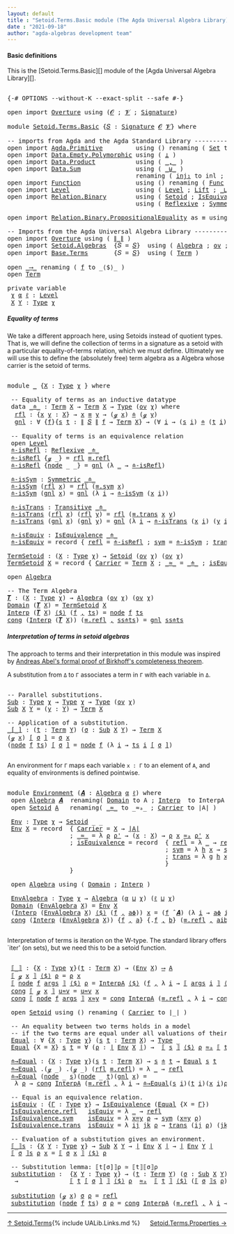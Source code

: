 ```yaml
---
layout: default
title : "Setoid.Terms.Basic module (The Agda Universal Algebra Library)"
date : "2021-09-18"
author: "agda-algebras development team"
---
```


#### <a id="basic-definitions">Basic definitions</a>

This is the [Setoid.Terms.Basic][] module of the [Agda Universal Algebra Library][].

<pre class="Agda">

<a id="314" class="Symbol">{-#</a> <a id="318" class="Keyword">OPTIONS</a> <a id="326" class="Pragma">--without-K</a> <a id="338" class="Pragma">--exact-split</a> <a id="352" class="Pragma">--safe</a> <a id="359" class="Symbol">#-}</a>

<a id="364" class="Keyword">open</a> <a id="369" class="Keyword">import</a> <a id="376" href="Overture.html" class="Module">Overture</a> <a id="385" class="Keyword">using</a> <a id="391" class="Symbol">(</a><a id="392" href="Overture.Signatures.html#648" class="Generalizable">𝓞</a> <a id="394" class="Symbol">;</a> <a id="396" href="Overture.Signatures.html#650" class="Generalizable">𝓥</a> <a id="398" class="Symbol">;</a> <a id="400" href="Overture.Signatures.html#3303" class="Function">Signature</a><a id="409" class="Symbol">)</a>

<a id="412" class="Keyword">module</a> <a id="419" href="Setoid.Terms.Basic.html" class="Module">Setoid.Terms.Basic</a> <a id="438" class="Symbol">{</a><a id="439" href="Setoid.Terms.Basic.html#439" class="Bound">𝑆</a> <a id="441" class="Symbol">:</a> <a id="443" href="Overture.Signatures.html#3303" class="Function">Signature</a> <a id="453" href="Overture.Signatures.html#648" class="Generalizable">𝓞</a> <a id="455" href="Overture.Signatures.html#650" class="Generalizable">𝓥</a><a id="456" class="Symbol">}</a> <a id="458" class="Keyword">where</a>

<a id="465" class="Comment">-- imports from Agda and the Agda Standard Library -------------------------------</a>
<a id="548" class="Keyword">open</a> <a id="553" class="Keyword">import</a> <a id="560" href="Agda.Primitive.html" class="Module">Agda.Primitive</a>         <a id="583" class="Keyword">using</a> <a id="589" class="Symbol">()</a> <a id="592" class="Keyword">renaming</a> <a id="601" class="Symbol">(</a> <a id="603" href="Agda.Primitive.html#326" class="Primitive">Set</a> <a id="607" class="Symbol">to</a> <a id="610" class="Primitive">Type</a> <a id="615" class="Symbol">)</a>
<a id="617" class="Keyword">open</a> <a id="622" class="Keyword">import</a> <a id="629" href="Data.Empty.Polymorphic.html" class="Module">Data.Empty.Polymorphic</a> <a id="652" class="Keyword">using</a> <a id="658" class="Symbol">(</a> <a id="660" href="Data.Empty.Polymorphic.html#331" class="Function">⊥</a> <a id="662" class="Symbol">)</a>
<a id="664" class="Keyword">open</a> <a id="669" class="Keyword">import</a> <a id="676" href="Data.Product.html" class="Module">Data.Product</a>           <a id="699" class="Keyword">using</a> <a id="705" class="Symbol">(</a> <a id="707" href="Agda.Builtin.Sigma.html#236" class="InductiveConstructor Operator">_,_</a> <a id="711" class="Symbol">)</a>
<a id="713" class="Keyword">open</a> <a id="718" class="Keyword">import</a> <a id="725" href="Data.Sum.html" class="Module">Data.Sum</a>               <a id="748" class="Keyword">using</a> <a id="754" class="Symbol">(</a> <a id="756" href="Data.Sum.Base.html#734" class="Datatype Operator">_⊎_</a> <a id="760" class="Symbol">)</a>
                                   <a id="797" class="Keyword">renaming</a> <a id="806" class="Symbol">(</a> <a id="808" href="Data.Sum.Base.html#784" class="InductiveConstructor">inj₁</a> <a id="813" class="Symbol">to</a> <a id="816" class="InductiveConstructor">inl</a> <a id="820" class="Symbol">;</a> <a id="822" href="Data.Sum.Base.html#809" class="InductiveConstructor">inj₂</a> <a id="827" class="Symbol">to</a> <a id="830" class="InductiveConstructor">inr</a> <a id="834" class="Symbol">)</a>
<a id="836" class="Keyword">open</a> <a id="841" class="Keyword">import</a> <a id="848" href="Function.html" class="Module">Function</a>               <a id="871" class="Keyword">using</a> <a id="877" class="Symbol">()</a> <a id="880" class="Keyword">renaming</a> <a id="889" class="Symbol">(</a> <a id="891" href="Function.Bundles.html#1868" class="Record">Func</a> <a id="896" class="Symbol">to</a> <a id="899" class="Record">_⟶_</a> <a id="903" class="Symbol">)</a>
<a id="905" class="Keyword">open</a> <a id="910" class="Keyword">import</a> <a id="917" href="Level.html" class="Module">Level</a>                  <a id="940" class="Keyword">using</a> <a id="946" class="Symbol">(</a> <a id="948" href="Agda.Primitive.html#597" class="Postulate">Level</a> <a id="954" class="Symbol">;</a> <a id="956" href="Level.html#400" class="Record">Lift</a> <a id="961" class="Symbol">;</a> <a id="963" href="Agda.Primitive.html#810" class="Primitive Operator">_⊔_</a> <a id="967" class="Symbol">)</a>
<a id="969" class="Keyword">open</a> <a id="974" class="Keyword">import</a> <a id="981" href="Relation.Binary.html" class="Module">Relation.Binary</a>        <a id="1004" class="Keyword">using</a> <a id="1010" class="Symbol">(</a> <a id="1012" href="Relation.Binary.Bundles.html#1009" class="Record">Setoid</a> <a id="1019" class="Symbol">;</a> <a id="1021" href="Relation.Binary.Structures.html#1522" class="Record">IsEquivalence</a> <a id="1035" class="Symbol">)</a>
                                   <a id="1072" class="Keyword">using</a> <a id="1078" class="Symbol">(</a> <a id="1080" href="Relation.Binary.Definitions.html#1339" class="Function">Reflexive</a> <a id="1090" class="Symbol">;</a> <a id="1092" href="Relation.Binary.Definitions.html#1498" class="Function">Symmetric</a> <a id="1102" class="Symbol">;</a> <a id="1104" href="Relation.Binary.Definitions.html#1978" class="Function">Transitive</a> <a id="1115" class="Symbol">)</a>

<a id="1118" class="Keyword">open</a> <a id="1123" class="Keyword">import</a> <a id="1130" href="Relation.Binary.PropositionalEquality.html" class="Module">Relation.Binary.PropositionalEquality</a> <a id="1168" class="Symbol">as</a> <a id="1171" class="Module">≡</a> <a id="1173" class="Keyword">using</a> <a id="1179" class="Symbol">(</a> <a id="1181" href="Agda.Builtin.Equality.html#151" class="Datatype Operator">_≡_</a> <a id="1185" class="Symbol">)</a>

<a id="1188" class="Comment">-- Imports from the Agda Universal Algebra Library -------------------------------</a>
<a id="1271" class="Keyword">open</a> <a id="1276" class="Keyword">import</a> <a id="1283" href="Overture.html" class="Module">Overture</a> <a id="1292" class="Keyword">using</a> <a id="1298" class="Symbol">(</a> <a id="1300" href="Overture.Basic.html#4364" class="Function Operator">∥_∥</a> <a id="1304" class="Symbol">)</a>
<a id="1306" class="Keyword">open</a> <a id="1311" class="Keyword">import</a> <a id="1318" href="Setoid.Algebras.html" class="Module">Setoid.Algebras</a>  <a id="1335" class="Symbol">{</a><a id="1336" class="Argument">𝑆</a> <a id="1338" class="Symbol">=</a> <a id="1340" href="Setoid.Terms.Basic.html#439" class="Bound">𝑆</a><a id="1341" class="Symbol">}</a>  <a id="1344" class="Keyword">using</a> <a id="1350" class="Symbol">(</a> <a id="1352" href="Setoid.Algebras.Basic.html#2837" class="Record">Algebra</a> <a id="1360" class="Symbol">;</a> <a id="1362" href="Setoid.Algebras.Basic.html#1068" class="Function">ov</a> <a id="1365" class="Symbol">;</a> <a id="1367" href="Setoid.Algebras.Basic.html#3776" class="Function Operator">_̂_</a><a id="1370" class="Symbol">)</a>
<a id="1372" class="Keyword">open</a> <a id="1377" class="Keyword">import</a> <a id="1384" href="Base.Terms.html" class="Module">Base.Terms</a>       <a id="1401" class="Symbol">{</a><a id="1402" class="Argument">𝑆</a> <a id="1404" class="Symbol">=</a> <a id="1406" href="Setoid.Terms.Basic.html#439" class="Bound">𝑆</a><a id="1407" class="Symbol">}</a>  <a id="1410" class="Keyword">using</a> <a id="1416" class="Symbol">(</a> <a id="1418" href="Base.Terms.Basic.html#2087" class="Datatype">Term</a> <a id="1423" class="Symbol">)</a>

<a id="1426" class="Keyword">open</a> <a id="1431" href="Setoid.Terms.Basic.html#899" class="Module">_⟶_</a> <a id="1435" class="Keyword">renaming</a> <a id="1444" class="Symbol">(</a> <a id="1446" href="Function.Bundles.html#1919" class="Field">f</a> <a id="1448" class="Symbol">to</a> <a id="1451" class="Field">_⟨$⟩_</a> <a id="1457" class="Symbol">)</a>
<a id="1459" class="Keyword">open</a> <a id="1464" href="Base.Terms.Basic.html#2087" class="Module">Term</a>

<a id="1470" class="Keyword">private</a> <a id="1478" class="Keyword">variable</a>
 <a id="1488" href="Setoid.Terms.Basic.html#1488" class="Generalizable">χ</a> <a id="1490" href="Setoid.Terms.Basic.html#1490" class="Generalizable">α</a> <a id="1492" href="Setoid.Terms.Basic.html#1492" class="Generalizable">ℓ</a> <a id="1494" class="Symbol">:</a> <a id="1496" href="Agda.Primitive.html#597" class="Postulate">Level</a>
 <a id="1503" href="Setoid.Terms.Basic.html#1503" class="Generalizable">X</a> <a id="1505" href="Setoid.Terms.Basic.html#1505" class="Generalizable">Y</a> <a id="1507" class="Symbol">:</a> <a id="1509" href="Setoid.Terms.Basic.html#610" class="Primitive">Type</a> <a id="1514" href="Setoid.Terms.Basic.html#1488" class="Generalizable">χ</a>
</pre>

##### <a id="equality-of-terms">Equality of terms</a>

We take a different approach here, using Setoids instead of quotient types.
That is, we will define the collection of terms in a signature as a setoid
with a particular equality-of-terms relation, which we must define.
Ultimately we will use this to define the (absolutely free) term algebra
as a Algebra whose carrier is the setoid of terms.

<pre class="Agda">

<a id="1941" class="Keyword">module</a> <a id="1948" href="Setoid.Terms.Basic.html#1948" class="Module">_</a> <a id="1950" class="Symbol">{</a><a id="1951" href="Setoid.Terms.Basic.html#1951" class="Bound">X</a> <a id="1953" class="Symbol">:</a> <a id="1955" href="Setoid.Terms.Basic.html#610" class="Primitive">Type</a> <a id="1960" href="Setoid.Terms.Basic.html#1488" class="Generalizable">χ</a> <a id="1962" class="Symbol">}</a> <a id="1964" class="Keyword">where</a>

 <a id="1972" class="Comment">-- Equality of terms as an inductive datatype</a>
 <a id="2019" class="Keyword">data</a> <a id="2024" href="Setoid.Terms.Basic.html#2024" class="Datatype Operator">_≐_</a> <a id="2028" class="Symbol">:</a> <a id="2030" href="Base.Terms.Basic.html#2087" class="Datatype">Term</a> <a id="2035" href="Setoid.Terms.Basic.html#1951" class="Bound">X</a> <a id="2037" class="Symbol">→</a> <a id="2039" href="Base.Terms.Basic.html#2087" class="Datatype">Term</a> <a id="2044" href="Setoid.Terms.Basic.html#1951" class="Bound">X</a> <a id="2046" class="Symbol">→</a> <a id="2048" href="Setoid.Terms.Basic.html#610" class="Primitive">Type</a> <a id="2053" class="Symbol">(</a><a id="2054" href="Setoid.Algebras.Basic.html#1068" class="Function">ov</a> <a id="2057" href="Setoid.Terms.Basic.html#1960" class="Bound">χ</a><a id="2058" class="Symbol">)</a> <a id="2060" class="Keyword">where</a>
  <a id="2068" href="Setoid.Terms.Basic.html#2068" class="InductiveConstructor">rfl</a> <a id="2072" class="Symbol">:</a> <a id="2074" class="Symbol">{</a><a id="2075" href="Setoid.Terms.Basic.html#2075" class="Bound">x</a> <a id="2077" href="Setoid.Terms.Basic.html#2077" class="Bound">y</a> <a id="2079" class="Symbol">:</a> <a id="2081" href="Setoid.Terms.Basic.html#1951" class="Bound">X</a><a id="2082" class="Symbol">}</a> <a id="2084" class="Symbol">→</a> <a id="2086" href="Setoid.Terms.Basic.html#2075" class="Bound">x</a> <a id="2088" href="Agda.Builtin.Equality.html#151" class="Datatype Operator">≡</a> <a id="2090" href="Setoid.Terms.Basic.html#2077" class="Bound">y</a> <a id="2092" class="Symbol">→</a> <a id="2094" class="Symbol">(</a><a id="2095" href="Base.Terms.Basic.html#2128" class="InductiveConstructor">ℊ</a> <a id="2097" href="Setoid.Terms.Basic.html#2075" class="Bound">x</a><a id="2098" class="Symbol">)</a> <a id="2100" href="Setoid.Terms.Basic.html#2024" class="Datatype Operator">≐</a> <a id="2102" class="Symbol">(</a><a id="2103" href="Base.Terms.Basic.html#2128" class="InductiveConstructor">ℊ</a> <a id="2105" href="Setoid.Terms.Basic.html#2077" class="Bound">y</a><a id="2106" class="Symbol">)</a>
  <a id="2110" href="Setoid.Terms.Basic.html#2110" class="InductiveConstructor">gnl</a> <a id="2114" class="Symbol">:</a> <a id="2116" class="Symbol">∀</a> <a id="2118" class="Symbol">{</a><a id="2119" href="Setoid.Terms.Basic.html#2119" class="Bound">f</a><a id="2120" class="Symbol">}{</a><a id="2122" href="Setoid.Terms.Basic.html#2122" class="Bound">s</a> <a id="2124" href="Setoid.Terms.Basic.html#2124" class="Bound">t</a> <a id="2126" class="Symbol">:</a> <a id="2128" href="Overture.Basic.html#4364" class="Function Operator">∥</a> <a id="2130" href="Setoid.Terms.Basic.html#439" class="Bound">𝑆</a> <a id="2132" href="Overture.Basic.html#4364" class="Function Operator">∥</a> <a id="2134" href="Setoid.Terms.Basic.html#2119" class="Bound">f</a> <a id="2136" class="Symbol">→</a> <a id="2138" href="Base.Terms.Basic.html#2087" class="Datatype">Term</a> <a id="2143" href="Setoid.Terms.Basic.html#1951" class="Bound">X</a><a id="2144" class="Symbol">}</a> <a id="2146" class="Symbol">→</a> <a id="2148" class="Symbol">(∀</a> <a id="2151" href="Setoid.Terms.Basic.html#2151" class="Bound">i</a> <a id="2153" class="Symbol">→</a> <a id="2155" class="Symbol">(</a><a id="2156" href="Setoid.Terms.Basic.html#2122" class="Bound">s</a> <a id="2158" href="Setoid.Terms.Basic.html#2151" class="Bound">i</a><a id="2159" class="Symbol">)</a> <a id="2161" href="Setoid.Terms.Basic.html#2024" class="Datatype Operator">≐</a> <a id="2163" class="Symbol">(</a><a id="2164" href="Setoid.Terms.Basic.html#2124" class="Bound">t</a> <a id="2166" href="Setoid.Terms.Basic.html#2151" class="Bound">i</a><a id="2167" class="Symbol">))</a> <a id="2170" class="Symbol">→</a> <a id="2172" class="Symbol">(</a><a id="2173" href="Base.Terms.Basic.html#2170" class="InductiveConstructor">node</a> <a id="2178" href="Setoid.Terms.Basic.html#2119" class="Bound">f</a> <a id="2180" href="Setoid.Terms.Basic.html#2122" class="Bound">s</a><a id="2181" class="Symbol">)</a> <a id="2183" href="Setoid.Terms.Basic.html#2024" class="Datatype Operator">≐</a> <a id="2185" class="Symbol">(</a><a id="2186" href="Base.Terms.Basic.html#2170" class="InductiveConstructor">node</a> <a id="2191" href="Setoid.Terms.Basic.html#2119" class="Bound">f</a> <a id="2193" href="Setoid.Terms.Basic.html#2124" class="Bound">t</a><a id="2194" class="Symbol">)</a>

 <a id="2198" class="Comment">-- Equality of terms is an equivalence relation</a>
 <a id="2247" class="Keyword">open</a> <a id="2252" href="Level.html" class="Module">Level</a>
 <a id="2259" href="Setoid.Terms.Basic.html#2259" class="Function">≐-isRefl</a> <a id="2268" class="Symbol">:</a> <a id="2270" href="Relation.Binary.Definitions.html#1339" class="Function">Reflexive</a> <a id="2280" href="Setoid.Terms.Basic.html#2024" class="Datatype Operator">_≐_</a>
 <a id="2285" href="Setoid.Terms.Basic.html#2259" class="Function">≐-isRefl</a> <a id="2294" class="Symbol">{</a><a id="2295" href="Base.Terms.Basic.html#2128" class="InductiveConstructor">ℊ</a> <a id="2297" class="Symbol">_}</a> <a id="2300" class="Symbol">=</a> <a id="2302" href="Setoid.Terms.Basic.html#2068" class="InductiveConstructor">rfl</a> <a id="2306" href="Agda.Builtin.Equality.html#208" class="InductiveConstructor">≡.refl</a>
 <a id="2314" href="Setoid.Terms.Basic.html#2259" class="Function">≐-isRefl</a> <a id="2323" class="Symbol">{</a><a id="2324" href="Base.Terms.Basic.html#2170" class="InductiveConstructor">node</a> <a id="2329" class="Symbol">_</a> <a id="2331" class="Symbol">_}</a> <a id="2334" class="Symbol">=</a> <a id="2336" href="Setoid.Terms.Basic.html#2110" class="InductiveConstructor">gnl</a> <a id="2340" class="Symbol">(λ</a> <a id="2343" href="Setoid.Terms.Basic.html#2343" class="Bound">_</a> <a id="2345" class="Symbol">→</a> <a id="2347" href="Setoid.Terms.Basic.html#2259" class="Function">≐-isRefl</a><a id="2355" class="Symbol">)</a>

 <a id="2359" href="Setoid.Terms.Basic.html#2359" class="Function">≐-isSym</a> <a id="2367" class="Symbol">:</a> <a id="2369" href="Relation.Binary.Definitions.html#1498" class="Function">Symmetric</a> <a id="2379" href="Setoid.Terms.Basic.html#2024" class="Datatype Operator">_≐_</a>
 <a id="2384" href="Setoid.Terms.Basic.html#2359" class="Function">≐-isSym</a> <a id="2392" class="Symbol">(</a><a id="2393" href="Setoid.Terms.Basic.html#2068" class="InductiveConstructor">rfl</a> <a id="2397" href="Setoid.Terms.Basic.html#2397" class="Bound">x</a><a id="2398" class="Symbol">)</a> <a id="2400" class="Symbol">=</a> <a id="2402" href="Setoid.Terms.Basic.html#2068" class="InductiveConstructor">rfl</a> <a id="2406" class="Symbol">(</a><a id="2407" href="Relation.Binary.PropositionalEquality.Core.html#1684" class="Function">≡.sym</a> <a id="2413" href="Setoid.Terms.Basic.html#2397" class="Bound">x</a><a id="2414" class="Symbol">)</a>
 <a id="2417" href="Setoid.Terms.Basic.html#2359" class="Function">≐-isSym</a> <a id="2425" class="Symbol">(</a><a id="2426" href="Setoid.Terms.Basic.html#2110" class="InductiveConstructor">gnl</a> <a id="2430" href="Setoid.Terms.Basic.html#2430" class="Bound">x</a><a id="2431" class="Symbol">)</a> <a id="2433" class="Symbol">=</a> <a id="2435" href="Setoid.Terms.Basic.html#2110" class="InductiveConstructor">gnl</a> <a id="2439" class="Symbol">(λ</a> <a id="2442" href="Setoid.Terms.Basic.html#2442" class="Bound">i</a> <a id="2444" class="Symbol">→</a> <a id="2446" href="Setoid.Terms.Basic.html#2359" class="Function">≐-isSym</a> <a id="2454" class="Symbol">(</a><a id="2455" href="Setoid.Terms.Basic.html#2430" class="Bound">x</a> <a id="2457" href="Setoid.Terms.Basic.html#2442" class="Bound">i</a><a id="2458" class="Symbol">))</a>

 <a id="2463" href="Setoid.Terms.Basic.html#2463" class="Function">≐-isTrans</a> <a id="2473" class="Symbol">:</a> <a id="2475" href="Relation.Binary.Definitions.html#1978" class="Function">Transitive</a> <a id="2486" href="Setoid.Terms.Basic.html#2024" class="Datatype Operator">_≐_</a>
 <a id="2491" href="Setoid.Terms.Basic.html#2463" class="Function">≐-isTrans</a> <a id="2501" class="Symbol">(</a><a id="2502" href="Setoid.Terms.Basic.html#2068" class="InductiveConstructor">rfl</a> <a id="2506" href="Setoid.Terms.Basic.html#2506" class="Bound">x</a><a id="2507" class="Symbol">)</a> <a id="2509" class="Symbol">(</a><a id="2510" href="Setoid.Terms.Basic.html#2068" class="InductiveConstructor">rfl</a> <a id="2514" href="Setoid.Terms.Basic.html#2514" class="Bound">y</a><a id="2515" class="Symbol">)</a> <a id="2517" class="Symbol">=</a> <a id="2519" href="Setoid.Terms.Basic.html#2068" class="InductiveConstructor">rfl</a> <a id="2523" class="Symbol">(</a><a id="2524" href="Relation.Binary.PropositionalEquality.Core.html#1729" class="Function">≡.trans</a> <a id="2532" href="Setoid.Terms.Basic.html#2506" class="Bound">x</a> <a id="2534" href="Setoid.Terms.Basic.html#2514" class="Bound">y</a><a id="2535" class="Symbol">)</a>
 <a id="2538" href="Setoid.Terms.Basic.html#2463" class="Function">≐-isTrans</a> <a id="2548" class="Symbol">(</a><a id="2549" href="Setoid.Terms.Basic.html#2110" class="InductiveConstructor">gnl</a> <a id="2553" href="Setoid.Terms.Basic.html#2553" class="Bound">x</a><a id="2554" class="Symbol">)</a> <a id="2556" class="Symbol">(</a><a id="2557" href="Setoid.Terms.Basic.html#2110" class="InductiveConstructor">gnl</a> <a id="2561" href="Setoid.Terms.Basic.html#2561" class="Bound">y</a><a id="2562" class="Symbol">)</a> <a id="2564" class="Symbol">=</a> <a id="2566" href="Setoid.Terms.Basic.html#2110" class="InductiveConstructor">gnl</a> <a id="2570" class="Symbol">(λ</a> <a id="2573" href="Setoid.Terms.Basic.html#2573" class="Bound">i</a> <a id="2575" class="Symbol">→</a> <a id="2577" href="Setoid.Terms.Basic.html#2463" class="Function">≐-isTrans</a> <a id="2587" class="Symbol">(</a><a id="2588" href="Setoid.Terms.Basic.html#2553" class="Bound">x</a> <a id="2590" href="Setoid.Terms.Basic.html#2573" class="Bound">i</a><a id="2591" class="Symbol">)</a> <a id="2593" class="Symbol">(</a><a id="2594" href="Setoid.Terms.Basic.html#2561" class="Bound">y</a> <a id="2596" href="Setoid.Terms.Basic.html#2573" class="Bound">i</a><a id="2597" class="Symbol">))</a>

 <a id="2602" href="Setoid.Terms.Basic.html#2602" class="Function">≐-isEquiv</a> <a id="2612" class="Symbol">:</a> <a id="2614" href="Relation.Binary.Structures.html#1522" class="Record">IsEquivalence</a> <a id="2628" href="Setoid.Terms.Basic.html#2024" class="Datatype Operator">_≐_</a>
 <a id="2633" href="Setoid.Terms.Basic.html#2602" class="Function">≐-isEquiv</a> <a id="2643" class="Symbol">=</a> <a id="2645" class="Keyword">record</a> <a id="2652" class="Symbol">{</a> <a id="2654" href="Relation.Binary.Structures.html#1568" class="Field">refl</a> <a id="2659" class="Symbol">=</a> <a id="2661" href="Setoid.Terms.Basic.html#2259" class="Function">≐-isRefl</a> <a id="2670" class="Symbol">;</a> <a id="2672" href="Relation.Binary.Structures.html#1594" class="Field">sym</a> <a id="2676" class="Symbol">=</a> <a id="2678" href="Setoid.Terms.Basic.html#2359" class="Function">≐-isSym</a> <a id="2686" class="Symbol">;</a> <a id="2688" href="Relation.Binary.Structures.html#1620" class="Field">trans</a> <a id="2694" class="Symbol">=</a> <a id="2696" href="Setoid.Terms.Basic.html#2463" class="Function">≐-isTrans</a> <a id="2706" class="Symbol">}</a>

<a id="TermSetoid"></a><a id="2709" href="Setoid.Terms.Basic.html#2709" class="Function">TermSetoid</a> <a id="2720" class="Symbol">:</a> <a id="2722" class="Symbol">(</a><a id="2723" href="Setoid.Terms.Basic.html#2723" class="Bound">X</a> <a id="2725" class="Symbol">:</a> <a id="2727" href="Setoid.Terms.Basic.html#610" class="Primitive">Type</a> <a id="2732" href="Setoid.Terms.Basic.html#1488" class="Generalizable">χ</a><a id="2733" class="Symbol">)</a> <a id="2735" class="Symbol">→</a> <a id="2737" href="Relation.Binary.Bundles.html#1009" class="Record">Setoid</a> <a id="2744" class="Symbol">(</a><a id="2745" href="Setoid.Algebras.Basic.html#1068" class="Function">ov</a> <a id="2748" href="Setoid.Terms.Basic.html#1488" class="Generalizable">χ</a><a id="2749" class="Symbol">)</a> <a id="2751" class="Symbol">(</a><a id="2752" href="Setoid.Algebras.Basic.html#1068" class="Function">ov</a> <a id="2755" href="Setoid.Terms.Basic.html#1488" class="Generalizable">χ</a><a id="2756" class="Symbol">)</a>
<a id="2758" href="Setoid.Terms.Basic.html#2709" class="Function">TermSetoid</a> <a id="2769" href="Setoid.Terms.Basic.html#2769" class="Bound">X</a> <a id="2771" class="Symbol">=</a> <a id="2773" class="Keyword">record</a> <a id="2780" class="Symbol">{</a> <a id="2782" href="Relation.Binary.Bundles.html#1072" class="Field">Carrier</a> <a id="2790" class="Symbol">=</a> <a id="2792" href="Base.Terms.Basic.html#2087" class="Datatype">Term</a> <a id="2797" href="Setoid.Terms.Basic.html#2769" class="Bound">X</a> <a id="2799" class="Symbol">;</a> <a id="2801" href="Relation.Binary.Bundles.html#1098" class="Field Operator">_≈_</a> <a id="2805" class="Symbol">=</a> <a id="2807" href="Setoid.Terms.Basic.html#2024" class="Datatype Operator">_≐_</a> <a id="2811" class="Symbol">;</a> <a id="2813" href="Relation.Binary.Bundles.html#1132" class="Field">isEquivalence</a> <a id="2827" class="Symbol">=</a> <a id="2829" href="Setoid.Terms.Basic.html#2602" class="Function">≐-isEquiv</a> <a id="2839" class="Symbol">}</a>

<a id="2842" class="Keyword">open</a> <a id="2847" href="Setoid.Algebras.Basic.html#2837" class="Module">Algebra</a>

<a id="2856" class="Comment">-- The Term Algebra</a>
<a id="𝑻"></a><a id="2876" href="Setoid.Terms.Basic.html#2876" class="Function">𝑻</a> <a id="2878" class="Symbol">:</a> <a id="2880" class="Symbol">(</a><a id="2881" href="Setoid.Terms.Basic.html#2881" class="Bound">X</a> <a id="2883" class="Symbol">:</a> <a id="2885" href="Setoid.Terms.Basic.html#610" class="Primitive">Type</a> <a id="2890" href="Setoid.Terms.Basic.html#1488" class="Generalizable">χ</a><a id="2891" class="Symbol">)</a> <a id="2893" class="Symbol">→</a> <a id="2895" href="Setoid.Algebras.Basic.html#2837" class="Record">Algebra</a> <a id="2903" class="Symbol">(</a><a id="2904" href="Setoid.Algebras.Basic.html#1068" class="Function">ov</a> <a id="2907" href="Setoid.Terms.Basic.html#1488" class="Generalizable">χ</a><a id="2908" class="Symbol">)</a> <a id="2910" class="Symbol">(</a><a id="2911" href="Setoid.Algebras.Basic.html#1068" class="Function">ov</a> <a id="2914" href="Setoid.Terms.Basic.html#1488" class="Generalizable">χ</a><a id="2915" class="Symbol">)</a>
<a id="2917" href="Setoid.Algebras.Basic.html#2894" class="Field">Domain</a> <a id="2924" class="Symbol">(</a><a id="2925" href="Setoid.Terms.Basic.html#2876" class="Function">𝑻</a> <a id="2927" href="Setoid.Terms.Basic.html#2927" class="Bound">X</a><a id="2928" class="Symbol">)</a> <a id="2930" class="Symbol">=</a> <a id="2932" href="Setoid.Terms.Basic.html#2709" class="Function">TermSetoid</a> <a id="2943" href="Setoid.Terms.Basic.html#2927" class="Bound">X</a>
<a id="2945" href="Setoid.Algebras.Basic.html#2916" class="Field">Interp</a> <a id="2952" class="Symbol">(</a><a id="2953" href="Setoid.Terms.Basic.html#2876" class="Function">𝑻</a> <a id="2955" href="Setoid.Terms.Basic.html#2955" class="Bound">X</a><a id="2956" class="Symbol">)</a> <a id="2958" href="Setoid.Terms.Basic.html#1451" class="Field Operator">⟨$⟩</a> <a id="2962" class="Symbol">(</a><a id="2963" href="Setoid.Terms.Basic.html#2963" class="Bound">f</a> <a id="2965" href="Agda.Builtin.Sigma.html#236" class="InductiveConstructor Operator">,</a> <a id="2967" href="Setoid.Terms.Basic.html#2967" class="Bound">ts</a><a id="2969" class="Symbol">)</a> <a id="2971" class="Symbol">=</a> <a id="2973" href="Base.Terms.Basic.html#2170" class="InductiveConstructor">node</a> <a id="2978" href="Setoid.Terms.Basic.html#2963" class="Bound">f</a> <a id="2980" href="Setoid.Terms.Basic.html#2967" class="Bound">ts</a>
<a id="2983" href="Function.Bundles.html#1938" class="Field">cong</a> <a id="2988" class="Symbol">(</a><a id="2989" href="Setoid.Algebras.Basic.html#2916" class="Field">Interp</a> <a id="2996" class="Symbol">(</a><a id="2997" href="Setoid.Terms.Basic.html#2876" class="Function">𝑻</a> <a id="2999" href="Setoid.Terms.Basic.html#2999" class="Bound">X</a><a id="3000" class="Symbol">))</a> <a id="3003" class="Symbol">(</a><a id="3004" href="Agda.Builtin.Equality.html#208" class="InductiveConstructor">≡.refl</a> <a id="3011" href="Agda.Builtin.Sigma.html#236" class="InductiveConstructor Operator">,</a> <a id="3013" href="Setoid.Terms.Basic.html#3013" class="Bound">ss≐ts</a><a id="3018" class="Symbol">)</a> <a id="3020" class="Symbol">=</a> <a id="3022" href="Setoid.Terms.Basic.html#2110" class="InductiveConstructor">gnl</a> <a id="3026" href="Setoid.Terms.Basic.html#3013" class="Bound">ss≐ts</a>
</pre>


##### <a id="interpretation-of-terms-in-setoid-algebras">Interpretation of terms in setoid algebras</a>

The approach to terms and their interpretation in this module was inspired by
[Andreas Abel's formal proof of Birkhoff's completeness theorem](http://www.cse.chalmers.se/~abela/agda/MultiSortedAlgebra.pdf).

A substitution from `Δ` to `Γ` associates a term in `Γ` with each variable in `Δ`.

<pre class="Agda">

<a id="3456" class="Comment">-- Parallel substitutions.</a>
<a id="Sub"></a><a id="3483" href="Setoid.Terms.Basic.html#3483" class="Function">Sub</a> <a id="3487" class="Symbol">:</a> <a id="3489" href="Setoid.Terms.Basic.html#610" class="Primitive">Type</a> <a id="3494" href="Setoid.Terms.Basic.html#1488" class="Generalizable">χ</a> <a id="3496" class="Symbol">→</a> <a id="3498" href="Setoid.Terms.Basic.html#610" class="Primitive">Type</a> <a id="3503" href="Setoid.Terms.Basic.html#1488" class="Generalizable">χ</a> <a id="3505" class="Symbol">→</a> <a id="3507" href="Setoid.Terms.Basic.html#610" class="Primitive">Type</a> <a id="3512" class="Symbol">(</a><a id="3513" href="Setoid.Algebras.Basic.html#1068" class="Function">ov</a> <a id="3516" href="Setoid.Terms.Basic.html#1488" class="Generalizable">χ</a><a id="3517" class="Symbol">)</a>
<a id="3519" href="Setoid.Terms.Basic.html#3483" class="Function">Sub</a> <a id="3523" href="Setoid.Terms.Basic.html#3523" class="Bound">X</a> <a id="3525" href="Setoid.Terms.Basic.html#3525" class="Bound">Y</a> <a id="3527" class="Symbol">=</a> <a id="3529" class="Symbol">(</a><a id="3530" href="Setoid.Terms.Basic.html#3530" class="Bound">y</a> <a id="3532" class="Symbol">:</a> <a id="3534" href="Setoid.Terms.Basic.html#3525" class="Bound">Y</a><a id="3535" class="Symbol">)</a> <a id="3537" class="Symbol">→</a> <a id="3539" href="Base.Terms.Basic.html#2087" class="Datatype">Term</a> <a id="3544" href="Setoid.Terms.Basic.html#3523" class="Bound">X</a>

<a id="3547" class="Comment">-- Application of a substitution.</a>
<a id="_[_]"></a><a id="3581" href="Setoid.Terms.Basic.html#3581" class="Function Operator">_[_]</a> <a id="3586" class="Symbol">:</a> <a id="3588" class="Symbol">(</a><a id="3589" href="Setoid.Terms.Basic.html#3589" class="Bound">t</a> <a id="3591" class="Symbol">:</a> <a id="3593" href="Base.Terms.Basic.html#2087" class="Datatype">Term</a> <a id="3598" href="Setoid.Terms.Basic.html#1505" class="Generalizable">Y</a><a id="3599" class="Symbol">)</a> <a id="3601" class="Symbol">(</a><a id="3602" href="Setoid.Terms.Basic.html#3602" class="Bound">σ</a> <a id="3604" class="Symbol">:</a> <a id="3606" href="Setoid.Terms.Basic.html#3483" class="Function">Sub</a> <a id="3610" href="Setoid.Terms.Basic.html#1503" class="Generalizable">X</a> <a id="3612" href="Setoid.Terms.Basic.html#1505" class="Generalizable">Y</a><a id="3613" class="Symbol">)</a> <a id="3615" class="Symbol">→</a> <a id="3617" href="Base.Terms.Basic.html#2087" class="Datatype">Term</a> <a id="3622" href="Setoid.Terms.Basic.html#1503" class="Generalizable">X</a>
<a id="3624" class="Symbol">(</a><a id="3625" href="Base.Terms.Basic.html#2128" class="InductiveConstructor">ℊ</a> <a id="3627" href="Setoid.Terms.Basic.html#3627" class="Bound">x</a><a id="3628" class="Symbol">)</a> <a id="3630" href="Setoid.Terms.Basic.html#3581" class="Function Operator">[</a> <a id="3632" href="Setoid.Terms.Basic.html#3632" class="Bound">σ</a> <a id="3634" href="Setoid.Terms.Basic.html#3581" class="Function Operator">]</a> <a id="3636" class="Symbol">=</a> <a id="3638" href="Setoid.Terms.Basic.html#3632" class="Bound">σ</a> <a id="3640" href="Setoid.Terms.Basic.html#3627" class="Bound">x</a>
<a id="3642" class="Symbol">(</a><a id="3643" href="Base.Terms.Basic.html#2170" class="InductiveConstructor">node</a> <a id="3648" href="Setoid.Terms.Basic.html#3648" class="Bound">f</a> <a id="3650" href="Setoid.Terms.Basic.html#3650" class="Bound">ts</a><a id="3652" class="Symbol">)</a> <a id="3654" href="Setoid.Terms.Basic.html#3581" class="Function Operator">[</a> <a id="3656" href="Setoid.Terms.Basic.html#3656" class="Bound">σ</a> <a id="3658" href="Setoid.Terms.Basic.html#3581" class="Function Operator">]</a> <a id="3660" class="Symbol">=</a> <a id="3662" href="Base.Terms.Basic.html#2170" class="InductiveConstructor">node</a> <a id="3667" href="Setoid.Terms.Basic.html#3648" class="Bound">f</a> <a id="3669" class="Symbol">(λ</a> <a id="3672" href="Setoid.Terms.Basic.html#3672" class="Bound">i</a> <a id="3674" class="Symbol">→</a> <a id="3676" href="Setoid.Terms.Basic.html#3650" class="Bound">ts</a> <a id="3679" href="Setoid.Terms.Basic.html#3672" class="Bound">i</a> <a id="3681" href="Setoid.Terms.Basic.html#3581" class="Function Operator">[</a> <a id="3683" href="Setoid.Terms.Basic.html#3656" class="Bound">σ</a> <a id="3685" href="Setoid.Terms.Basic.html#3581" class="Function Operator">]</a><a id="3686" class="Symbol">)</a>

</pre>

An environment for `Γ` maps each variable `x : Γ` to an element of `A`, and equality of environments is defined pointwise.

<pre class="Agda">

<a id="3839" class="Keyword">module</a> <a id="Environment"></a><a id="3846" href="Setoid.Terms.Basic.html#3846" class="Module">Environment</a> <a id="3858" class="Symbol">(</a><a id="3859" href="Setoid.Terms.Basic.html#3859" class="Bound">𝑨</a> <a id="3861" class="Symbol">:</a> <a id="3863" href="Setoid.Algebras.Basic.html#2837" class="Record">Algebra</a> <a id="3871" href="Setoid.Terms.Basic.html#1490" class="Generalizable">α</a> <a id="3873" href="Setoid.Terms.Basic.html#1492" class="Generalizable">ℓ</a><a id="3874" class="Symbol">)</a> <a id="3876" class="Keyword">where</a>
 <a id="3883" class="Keyword">open</a> <a id="3888" href="Setoid.Algebras.Basic.html#2837" class="Module">Algebra</a> <a id="3896" href="Setoid.Terms.Basic.html#3859" class="Bound">𝑨</a>  <a id="3899" class="Keyword">renaming</a><a id="3907" class="Symbol">(</a> <a id="3909" href="Setoid.Algebras.Basic.html#2894" class="Field">Domain</a> <a id="3916" class="Symbol">to</a> <a id="3919" class="Field">A</a> <a id="3921" class="Symbol">;</a> <a id="3923" href="Setoid.Algebras.Basic.html#2916" class="Field">Interp</a>  <a id="3931" class="Symbol">to</a> <a id="3934" class="Field">InterpA</a> <a id="3942" class="Symbol">)</a>  <a id="3945" class="Keyword">using</a><a id="3950" class="Symbol">()</a>
 <a id="3954" class="Keyword">open</a> <a id="3959" href="Relation.Binary.Bundles.html#1009" class="Module">Setoid</a> <a id="3966" href="Setoid.Terms.Basic.html#3919" class="Field">A</a>   <a id="3970" class="Keyword">renaming</a><a id="3978" class="Symbol">(</a> <a id="3980" href="Relation.Binary.Bundles.html#1098" class="Field Operator">_≈_</a> <a id="3984" class="Symbol">to</a> <a id="3987" class="Field Operator">_≈ₐ_</a> <a id="3992" class="Symbol">;</a> <a id="3994" href="Relation.Binary.Bundles.html#1072" class="Field">Carrier</a> <a id="4002" class="Symbol">to</a> <a id="4005" class="Field">∣A∣</a> <a id="4009" class="Symbol">)</a>      <a id="4016" class="Keyword">using</a><a id="4021" class="Symbol">(</a> <a id="4023" href="Relation.Binary.Structures.html#1568" class="Function">refl</a> <a id="4028" class="Symbol">;</a> <a id="4030" href="Relation.Binary.Structures.html#1594" class="Function">sym</a> <a id="4034" class="Symbol">;</a> <a id="4036" href="Relation.Binary.Structures.html#1620" class="Function">trans</a> <a id="4042" class="Symbol">)</a>

 <a id="Environment.Env"></a><a id="4046" href="Setoid.Terms.Basic.html#4046" class="Function">Env</a> <a id="4050" class="Symbol">:</a> <a id="4052" href="Setoid.Terms.Basic.html#610" class="Primitive">Type</a> <a id="4057" href="Setoid.Terms.Basic.html#1488" class="Generalizable">χ</a> <a id="4059" class="Symbol">→</a> <a id="4061" href="Relation.Binary.Bundles.html#1009" class="Record">Setoid</a> <a id="4068" class="Symbol">_</a> <a id="4070" class="Symbol">_</a>
 <a id="4073" href="Setoid.Terms.Basic.html#4046" class="Function">Env</a> <a id="4077" href="Setoid.Terms.Basic.html#4077" class="Bound">X</a> <a id="4079" class="Symbol">=</a> <a id="4081" class="Keyword">record</a>  <a id="4089" class="Symbol">{</a> <a id="4091" href="Relation.Binary.Bundles.html#1072" class="Field">Carrier</a> <a id="4099" class="Symbol">=</a> <a id="4101" href="Setoid.Terms.Basic.html#4077" class="Bound">X</a> <a id="4103" class="Symbol">→</a> <a id="4105" href="Setoid.Terms.Basic.html#4005" class="Function">∣A∣</a>
                 <a id="4126" class="Symbol">;</a> <a id="4128" href="Relation.Binary.Bundles.html#1098" class="Field Operator">_≈_</a> <a id="4132" class="Symbol">=</a> <a id="4134" class="Symbol">λ</a> <a id="4136" href="Setoid.Terms.Basic.html#4136" class="Bound">ρ</a> <a id="4138" href="Setoid.Terms.Basic.html#4138" class="Bound">ρ&#39;</a> <a id="4141" class="Symbol">→</a> <a id="4143" class="Symbol">(</a><a id="4144" href="Setoid.Terms.Basic.html#4144" class="Bound">x</a> <a id="4146" class="Symbol">:</a> <a id="4148" href="Setoid.Terms.Basic.html#4077" class="Bound">X</a><a id="4149" class="Symbol">)</a> <a id="4151" class="Symbol">→</a> <a id="4153" href="Setoid.Terms.Basic.html#4136" class="Bound">ρ</a> <a id="4155" href="Setoid.Terms.Basic.html#4144" class="Bound">x</a> <a id="4157" href="Setoid.Terms.Basic.html#3987" class="Function Operator">≈ₐ</a> <a id="4160" href="Setoid.Terms.Basic.html#4138" class="Bound">ρ&#39;</a> <a id="4163" href="Setoid.Terms.Basic.html#4144" class="Bound">x</a>
                 <a id="4182" class="Symbol">;</a> <a id="4184" href="Relation.Binary.Bundles.html#1132" class="Field">isEquivalence</a> <a id="4198" class="Symbol">=</a> <a id="4200" class="Keyword">record</a>  <a id="4208" class="Symbol">{</a> <a id="4210" href="Relation.Binary.Structures.html#1568" class="Field">refl</a> <a id="4215" class="Symbol">=</a> <a id="4217" class="Symbol">λ</a> <a id="4219" href="Setoid.Terms.Basic.html#4219" class="Bound">_</a> <a id="4221" class="Symbol">→</a> <a id="4223" href="Relation.Binary.Structures.html#1568" class="Function">refl</a>
                                           <a id="4271" class="Symbol">;</a> <a id="4273" href="Relation.Binary.Structures.html#1594" class="Field">sym</a> <a id="4277" class="Symbol">=</a> <a id="4279" class="Symbol">λ</a> <a id="4281" href="Setoid.Terms.Basic.html#4281" class="Bound">h</a> <a id="4283" href="Setoid.Terms.Basic.html#4283" class="Bound">x</a> <a id="4285" class="Symbol">→</a> <a id="4287" href="Relation.Binary.Structures.html#1594" class="Function">sym</a> <a id="4291" class="Symbol">(</a><a id="4292" href="Setoid.Terms.Basic.html#4281" class="Bound">h</a> <a id="4294" href="Setoid.Terms.Basic.html#4283" class="Bound">x</a><a id="4295" class="Symbol">)</a>
                                           <a id="4340" class="Symbol">;</a> <a id="4342" href="Relation.Binary.Structures.html#1620" class="Field">trans</a> <a id="4348" class="Symbol">=</a> <a id="4350" class="Symbol">λ</a> <a id="4352" href="Setoid.Terms.Basic.html#4352" class="Bound">g</a> <a id="4354" href="Setoid.Terms.Basic.html#4354" class="Bound">h</a> <a id="4356" href="Setoid.Terms.Basic.html#4356" class="Bound">x</a> <a id="4358" class="Symbol">→</a> <a id="4360" href="Relation.Binary.Structures.html#1620" class="Function">trans</a> <a id="4366" class="Symbol">(</a><a id="4367" href="Setoid.Terms.Basic.html#4352" class="Bound">g</a> <a id="4369" href="Setoid.Terms.Basic.html#4356" class="Bound">x</a><a id="4370" class="Symbol">)</a> <a id="4372" class="Symbol">(</a><a id="4373" href="Setoid.Terms.Basic.html#4354" class="Bound">h</a> <a id="4375" href="Setoid.Terms.Basic.html#4356" class="Bound">x</a><a id="4376" class="Symbol">)</a>
                                           <a id="4421" class="Symbol">}</a>
                 <a id="4440" class="Symbol">}</a>

 <a id="4444" class="Keyword">open</a> <a id="4449" href="Setoid.Algebras.Basic.html#2837" class="Module">Algebra</a> <a id="4457" class="Keyword">using</a> <a id="4463" class="Symbol">(</a> <a id="4465" href="Setoid.Algebras.Basic.html#2894" class="Field">Domain</a> <a id="4472" class="Symbol">;</a> <a id="4474" href="Setoid.Algebras.Basic.html#2916" class="Field">Interp</a> <a id="4481" class="Symbol">)</a>

 <a id="Environment.EnvAlgebra"></a><a id="4485" href="Setoid.Terms.Basic.html#4485" class="Function">EnvAlgebra</a> <a id="4496" class="Symbol">:</a> <a id="4498" href="Setoid.Terms.Basic.html#610" class="Primitive">Type</a> <a id="4503" href="Setoid.Terms.Basic.html#1488" class="Generalizable">χ</a> <a id="4505" class="Symbol">→</a> <a id="4507" href="Setoid.Algebras.Basic.html#2837" class="Record">Algebra</a> <a id="4515" class="Symbol">(</a><a id="4516" href="Setoid.Terms.Basic.html#3871" class="Bound">α</a> <a id="4518" href="Agda.Primitive.html#810" class="Primitive Operator">⊔</a> <a id="4520" href="Setoid.Terms.Basic.html#1488" class="Generalizable">χ</a><a id="4521" class="Symbol">)</a> <a id="4523" class="Symbol">(</a><a id="4524" href="Setoid.Terms.Basic.html#3873" class="Bound">ℓ</a> <a id="4526" href="Agda.Primitive.html#810" class="Primitive Operator">⊔</a> <a id="4528" href="Setoid.Terms.Basic.html#1488" class="Generalizable">χ</a><a id="4529" class="Symbol">)</a>
 <a id="4532" href="Setoid.Algebras.Basic.html#2894" class="Field">Domain</a> <a id="4539" class="Symbol">(</a><a id="4540" href="Setoid.Terms.Basic.html#4485" class="Function">EnvAlgebra</a> <a id="4551" href="Setoid.Terms.Basic.html#4551" class="Bound">X</a><a id="4552" class="Symbol">)</a> <a id="4554" class="Symbol">=</a> <a id="4556" href="Setoid.Terms.Basic.html#4046" class="Function">Env</a> <a id="4560" href="Setoid.Terms.Basic.html#4551" class="Bound">X</a>
 <a id="4563" class="Symbol">(</a><a id="4564" href="Setoid.Algebras.Basic.html#2916" class="Field">Interp</a> <a id="4571" class="Symbol">(</a><a id="4572" href="Setoid.Terms.Basic.html#4485" class="Function">EnvAlgebra</a> <a id="4583" href="Setoid.Terms.Basic.html#4583" class="Bound">X</a><a id="4584" class="Symbol">)</a> <a id="4586" href="Setoid.Terms.Basic.html#1451" class="Field Operator">⟨$⟩</a> <a id="4590" class="Symbol">(</a><a id="4591" href="Setoid.Terms.Basic.html#4591" class="Bound">f</a> <a id="4593" href="Agda.Builtin.Sigma.html#236" class="InductiveConstructor Operator">,</a> <a id="4595" href="Setoid.Terms.Basic.html#4595" class="Bound">aϕ</a><a id="4597" class="Symbol">))</a> <a id="4600" href="Setoid.Terms.Basic.html#4600" class="Bound">x</a> <a id="4602" class="Symbol">=</a> <a id="4604" class="Symbol">(</a><a id="4605" href="Setoid.Terms.Basic.html#4591" class="Bound">f</a> <a id="4607" href="Setoid.Algebras.Basic.html#3776" class="Function Operator">̂</a> <a id="4609" href="Setoid.Terms.Basic.html#3859" class="Bound">𝑨</a><a id="4610" class="Symbol">)</a> <a id="4612" class="Symbol">(λ</a> <a id="4615" href="Setoid.Terms.Basic.html#4615" class="Bound">i</a> <a id="4617" class="Symbol">→</a> <a id="4619" href="Setoid.Terms.Basic.html#4595" class="Bound">aϕ</a> <a id="4622" href="Setoid.Terms.Basic.html#4615" class="Bound">i</a> <a id="4624" href="Setoid.Terms.Basic.html#4600" class="Bound">x</a><a id="4625" class="Symbol">)</a>
 <a id="4628" href="Function.Bundles.html#1938" class="Field">cong</a> <a id="4633" class="Symbol">(</a><a id="4634" href="Setoid.Algebras.Basic.html#2916" class="Field">Interp</a> <a id="4641" class="Symbol">(</a><a id="4642" href="Setoid.Terms.Basic.html#4485" class="Function">EnvAlgebra</a> <a id="4653" href="Setoid.Terms.Basic.html#4653" class="Bound">X</a><a id="4654" class="Symbol">))</a> <a id="4657" class="Symbol">{</a><a id="4658" href="Setoid.Terms.Basic.html#4658" class="Bound">f</a> <a id="4660" href="Agda.Builtin.Sigma.html#236" class="InductiveConstructor Operator">,</a> <a id="4662" href="Setoid.Terms.Basic.html#4662" class="Bound">a</a><a id="4663" class="Symbol">}</a> <a id="4665" class="Symbol">{</a><a id="4666" class="DottedPattern Symbol">.</a><a id="4667" href="Setoid.Terms.Basic.html#4658" class="DottedPattern Bound">f</a> <a id="4669" href="Agda.Builtin.Sigma.html#236" class="InductiveConstructor Operator">,</a> <a id="4671" href="Setoid.Terms.Basic.html#4671" class="Bound">b</a><a id="4672" class="Symbol">}</a> <a id="4674" class="Symbol">(</a><a id="4675" href="Agda.Builtin.Equality.html#208" class="InductiveConstructor">≡.refl</a> <a id="4682" href="Agda.Builtin.Sigma.html#236" class="InductiveConstructor Operator">,</a> <a id="4684" href="Setoid.Terms.Basic.html#4684" class="Bound">aibi</a><a id="4688" class="Symbol">)</a> <a id="4690" href="Setoid.Terms.Basic.html#4690" class="Bound">x</a> <a id="4692" class="Symbol">=</a> <a id="4694" href="Function.Bundles.html#1938" class="Field">cong</a> <a id="4699" href="Setoid.Terms.Basic.html#3934" class="Field">InterpA</a> <a id="4707" class="Symbol">(</a><a id="4708" href="Agda.Builtin.Equality.html#208" class="InductiveConstructor">≡.refl</a> <a id="4715" href="Agda.Builtin.Sigma.html#236" class="InductiveConstructor Operator">,</a> <a id="4717" class="Symbol">(λ</a> <a id="4720" href="Setoid.Terms.Basic.html#4720" class="Bound">i</a> <a id="4722" class="Symbol">→</a> <a id="4724" href="Setoid.Terms.Basic.html#4684" class="Bound">aibi</a> <a id="4729" href="Setoid.Terms.Basic.html#4720" class="Bound">i</a> <a id="4731" href="Setoid.Terms.Basic.html#4690" class="Bound">x</a><a id="4732" class="Symbol">))</a>

</pre>

Interpretation of terms is iteration on the W-type. The standard library offers `iter' (on sets), but we need this to be a setoid function.

<pre class="Agda">

 <a id="Environment.⟦_⟧"></a><a id="4904" href="Setoid.Terms.Basic.html#4904" class="Function Operator">⟦_⟧</a> <a id="4908" class="Symbol">:</a> <a id="4910" class="Symbol">{</a><a id="4911" href="Setoid.Terms.Basic.html#4911" class="Bound">X</a> <a id="4913" class="Symbol">:</a> <a id="4915" href="Setoid.Terms.Basic.html#610" class="Primitive">Type</a> <a id="4920" href="Setoid.Terms.Basic.html#1488" class="Generalizable">χ</a><a id="4921" class="Symbol">}(</a><a id="4923" href="Setoid.Terms.Basic.html#4923" class="Bound">t</a> <a id="4925" class="Symbol">:</a> <a id="4927" href="Base.Terms.Basic.html#2087" class="Datatype">Term</a> <a id="4932" href="Setoid.Terms.Basic.html#4911" class="Bound">X</a><a id="4933" class="Symbol">)</a> <a id="4935" class="Symbol">→</a> <a id="4937" class="Symbol">(</a><a id="4938" href="Setoid.Terms.Basic.html#4046" class="Function">Env</a> <a id="4942" href="Setoid.Terms.Basic.html#4911" class="Bound">X</a><a id="4943" class="Symbol">)</a> <a id="4945" href="Setoid.Terms.Basic.html#899" class="Record Operator">⟶</a> <a id="4947" href="Setoid.Terms.Basic.html#3919" class="Field">A</a>
 <a id="4950" href="Setoid.Terms.Basic.html#4904" class="Function Operator">⟦</a> <a id="4952" href="Base.Terms.Basic.html#2128" class="InductiveConstructor">ℊ</a> <a id="4954" href="Setoid.Terms.Basic.html#4954" class="Bound">x</a> <a id="4956" href="Setoid.Terms.Basic.html#4904" class="Function Operator">⟧</a> <a id="4958" href="Setoid.Terms.Basic.html#1451" class="Field Operator">⟨$⟩</a> <a id="4962" href="Setoid.Terms.Basic.html#4962" class="Bound">ρ</a> <a id="4964" class="Symbol">=</a> <a id="4966" href="Setoid.Terms.Basic.html#4962" class="Bound">ρ</a> <a id="4968" href="Setoid.Terms.Basic.html#4954" class="Bound">x</a>
 <a id="4971" href="Setoid.Terms.Basic.html#4904" class="Function Operator">⟦</a> <a id="4973" href="Base.Terms.Basic.html#2170" class="InductiveConstructor">node</a> <a id="4978" href="Setoid.Terms.Basic.html#4978" class="Bound">f</a> <a id="4980" href="Setoid.Terms.Basic.html#4980" class="Bound">args</a> <a id="4985" href="Setoid.Terms.Basic.html#4904" class="Function Operator">⟧</a> <a id="4987" href="Setoid.Terms.Basic.html#1451" class="Field Operator">⟨$⟩</a> <a id="4991" href="Setoid.Terms.Basic.html#4991" class="Bound">ρ</a> <a id="4993" class="Symbol">=</a> <a id="4995" href="Setoid.Terms.Basic.html#3934" class="Field">InterpA</a> <a id="5003" href="Setoid.Terms.Basic.html#1451" class="Field Operator">⟨$⟩</a> <a id="5007" class="Symbol">(</a><a id="5008" href="Setoid.Terms.Basic.html#4978" class="Bound">f</a> <a id="5010" href="Agda.Builtin.Sigma.html#236" class="InductiveConstructor Operator">,</a> <a id="5012" class="Symbol">λ</a> <a id="5014" href="Setoid.Terms.Basic.html#5014" class="Bound">i</a> <a id="5016" class="Symbol">→</a> <a id="5018" href="Setoid.Terms.Basic.html#4904" class="Function Operator">⟦</a> <a id="5020" href="Setoid.Terms.Basic.html#4980" class="Bound">args</a> <a id="5025" href="Setoid.Terms.Basic.html#5014" class="Bound">i</a> <a id="5027" href="Setoid.Terms.Basic.html#4904" class="Function Operator">⟧</a> <a id="5029" href="Setoid.Terms.Basic.html#1451" class="Field Operator">⟨$⟩</a> <a id="5033" href="Setoid.Terms.Basic.html#4991" class="Bound">ρ</a><a id="5034" class="Symbol">)</a>
 <a id="5037" href="Function.Bundles.html#1938" class="Field">cong</a> <a id="5042" href="Setoid.Terms.Basic.html#4904" class="Function Operator">⟦</a> <a id="5044" href="Base.Terms.Basic.html#2128" class="InductiveConstructor">ℊ</a> <a id="5046" href="Setoid.Terms.Basic.html#5046" class="Bound">x</a> <a id="5048" href="Setoid.Terms.Basic.html#4904" class="Function Operator">⟧</a> <a id="5050" href="Setoid.Terms.Basic.html#5050" class="Bound">u≈v</a> <a id="5054" class="Symbol">=</a> <a id="5056" href="Setoid.Terms.Basic.html#5050" class="Bound">u≈v</a> <a id="5060" href="Setoid.Terms.Basic.html#5046" class="Bound">x</a>
 <a id="5063" href="Function.Bundles.html#1938" class="Field">cong</a> <a id="5068" href="Setoid.Terms.Basic.html#4904" class="Function Operator">⟦</a> <a id="5070" href="Base.Terms.Basic.html#2170" class="InductiveConstructor">node</a> <a id="5075" href="Setoid.Terms.Basic.html#5075" class="Bound">f</a> <a id="5077" href="Setoid.Terms.Basic.html#5077" class="Bound">args</a> <a id="5082" href="Setoid.Terms.Basic.html#4904" class="Function Operator">⟧</a> <a id="5084" href="Setoid.Terms.Basic.html#5084" class="Bound">x≈y</a> <a id="5088" class="Symbol">=</a> <a id="5090" href="Function.Bundles.html#1938" class="Field">cong</a> <a id="5095" href="Setoid.Terms.Basic.html#3934" class="Field">InterpA</a> <a id="5103" class="Symbol">(</a><a id="5104" href="Agda.Builtin.Equality.html#208" class="InductiveConstructor">≡.refl</a> <a id="5111" href="Agda.Builtin.Sigma.html#236" class="InductiveConstructor Operator">,</a> <a id="5113" class="Symbol">λ</a> <a id="5115" href="Setoid.Terms.Basic.html#5115" class="Bound">i</a> <a id="5117" class="Symbol">→</a> <a id="5119" href="Function.Bundles.html#1938" class="Field">cong</a> <a id="5124" href="Setoid.Terms.Basic.html#4904" class="Function Operator">⟦</a> <a id="5126" href="Setoid.Terms.Basic.html#5077" class="Bound">args</a> <a id="5131" href="Setoid.Terms.Basic.html#5115" class="Bound">i</a> <a id="5133" href="Setoid.Terms.Basic.html#4904" class="Function Operator">⟧</a> <a id="5135" href="Setoid.Terms.Basic.html#5084" class="Bound">x≈y</a> <a id="5139" class="Symbol">)</a>

 <a id="5143" class="Keyword">open</a> <a id="5148" href="Relation.Binary.Bundles.html#1009" class="Module">Setoid</a> <a id="5155" class="Keyword">using</a> <a id="5161" class="Symbol">()</a> <a id="5164" class="Keyword">renaming</a> <a id="5173" class="Symbol">(</a> <a id="5175" href="Relation.Binary.Bundles.html#1072" class="Field">Carrier</a> <a id="5183" class="Symbol">to</a> <a id="5186" class="Field">∣_∣</a> <a id="5190" class="Symbol">)</a>

 <a id="5194" class="Comment">-- An equality between two terms holds in a model</a>
 <a id="5245" class="Comment">-- if the two terms are equal under all valuations of their free variables.</a>
 <a id="Environment.Equal"></a><a id="5322" href="Setoid.Terms.Basic.html#5322" class="Function">Equal</a> <a id="5328" class="Symbol">:</a> <a id="5330" class="Symbol">∀</a> <a id="5332" class="Symbol">{</a><a id="5333" href="Setoid.Terms.Basic.html#5333" class="Bound">X</a> <a id="5335" class="Symbol">:</a> <a id="5337" href="Setoid.Terms.Basic.html#610" class="Primitive">Type</a> <a id="5342" href="Setoid.Terms.Basic.html#1488" class="Generalizable">χ</a><a id="5343" class="Symbol">}</a> <a id="5345" class="Symbol">(</a><a id="5346" href="Setoid.Terms.Basic.html#5346" class="Bound">s</a> <a id="5348" href="Setoid.Terms.Basic.html#5348" class="Bound">t</a> <a id="5350" class="Symbol">:</a> <a id="5352" href="Base.Terms.Basic.html#2087" class="Datatype">Term</a> <a id="5357" href="Setoid.Terms.Basic.html#5333" class="Bound">X</a><a id="5358" class="Symbol">)</a> <a id="5360" class="Symbol">→</a> <a id="5362" href="Setoid.Terms.Basic.html#610" class="Primitive">Type</a> <a id="5367" class="Symbol">_</a>
 <a id="5370" href="Setoid.Terms.Basic.html#5322" class="Function">Equal</a> <a id="5376" class="Symbol">{</a><a id="5377" class="Argument">X</a> <a id="5379" class="Symbol">=</a> <a id="5381" href="Setoid.Terms.Basic.html#5381" class="Bound">X</a><a id="5382" class="Symbol">}</a> <a id="5384" href="Setoid.Terms.Basic.html#5384" class="Bound">s</a> <a id="5386" href="Setoid.Terms.Basic.html#5386" class="Bound">t</a> <a id="5388" class="Symbol">=</a> <a id="5390" class="Symbol">∀</a> <a id="5392" class="Symbol">(</a><a id="5393" href="Setoid.Terms.Basic.html#5393" class="Bound">ρ</a> <a id="5395" class="Symbol">:</a> <a id="5397" href="Setoid.Terms.Basic.html#5186" class="Field Operator">∣</a> <a id="5399" href="Setoid.Terms.Basic.html#4046" class="Function">Env</a> <a id="5403" href="Setoid.Terms.Basic.html#5381" class="Bound">X</a> <a id="5405" href="Setoid.Terms.Basic.html#5186" class="Field Operator">∣</a><a id="5406" class="Symbol">)</a> <a id="5408" class="Symbol">→</a>  <a id="5411" href="Setoid.Terms.Basic.html#4904" class="Function Operator">⟦</a> <a id="5413" href="Setoid.Terms.Basic.html#5384" class="Bound">s</a> <a id="5415" href="Setoid.Terms.Basic.html#4904" class="Function Operator">⟧</a> <a id="5417" href="Setoid.Terms.Basic.html#1451" class="Field Operator">⟨$⟩</a> <a id="5421" href="Setoid.Terms.Basic.html#5393" class="Bound">ρ</a> <a id="5423" href="Setoid.Terms.Basic.html#3987" class="Function Operator">≈ₐ</a> <a id="5426" href="Setoid.Terms.Basic.html#4904" class="Function Operator">⟦</a> <a id="5428" href="Setoid.Terms.Basic.html#5386" class="Bound">t</a> <a id="5430" href="Setoid.Terms.Basic.html#4904" class="Function Operator">⟧</a> <a id="5432" href="Setoid.Terms.Basic.html#1451" class="Field Operator">⟨$⟩</a> <a id="5436" href="Setoid.Terms.Basic.html#5393" class="Bound">ρ</a>

 <a id="Environment.≐→Equal"></a><a id="5440" href="Setoid.Terms.Basic.html#5440" class="Function">≐→Equal</a> <a id="5448" class="Symbol">:</a> <a id="5450" class="Symbol">{</a><a id="5451" href="Setoid.Terms.Basic.html#5451" class="Bound">X</a> <a id="5453" class="Symbol">:</a> <a id="5455" href="Setoid.Terms.Basic.html#610" class="Primitive">Type</a> <a id="5460" href="Setoid.Terms.Basic.html#1488" class="Generalizable">χ</a><a id="5461" class="Symbol">}(</a><a id="5463" href="Setoid.Terms.Basic.html#5463" class="Bound">s</a> <a id="5465" href="Setoid.Terms.Basic.html#5465" class="Bound">t</a> <a id="5467" class="Symbol">:</a> <a id="5469" href="Base.Terms.Basic.html#2087" class="Datatype">Term</a> <a id="5474" href="Setoid.Terms.Basic.html#5451" class="Bound">X</a><a id="5475" class="Symbol">)</a> <a id="5477" class="Symbol">→</a> <a id="5479" href="Setoid.Terms.Basic.html#5463" class="Bound">s</a> <a id="5481" href="Setoid.Terms.Basic.html#2024" class="Datatype Operator">≐</a> <a id="5483" href="Setoid.Terms.Basic.html#5465" class="Bound">t</a> <a id="5485" class="Symbol">→</a> <a id="5487" href="Setoid.Terms.Basic.html#5322" class="Function">Equal</a> <a id="5493" href="Setoid.Terms.Basic.html#5463" class="Bound">s</a> <a id="5495" href="Setoid.Terms.Basic.html#5465" class="Bound">t</a>
 <a id="5498" href="Setoid.Terms.Basic.html#5440" class="Function">≐→Equal</a> <a id="5506" class="DottedPattern Symbol">.(</a><a id="5508" href="Base.Terms.Basic.html#2128" class="DottedPattern InductiveConstructor">ℊ</a> <a id="5510" class="DottedPattern Symbol">_)</a> <a id="5513" class="DottedPattern Symbol">.(</a><a id="5515" href="Base.Terms.Basic.html#2128" class="DottedPattern InductiveConstructor">ℊ</a> <a id="5517" class="DottedPattern Symbol">_)</a> <a id="5520" class="Symbol">(</a><a id="5521" href="Setoid.Terms.Basic.html#2068" class="InductiveConstructor">rfl</a> <a id="5525" href="Agda.Builtin.Equality.html#208" class="InductiveConstructor">≡.refl</a><a id="5531" class="Symbol">)</a> <a id="5533" class="Symbol">=</a> <a id="5535" class="Symbol">λ</a> <a id="5537" href="Setoid.Terms.Basic.html#5537" class="Bound">_</a> <a id="5539" class="Symbol">→</a> <a id="5541" href="Relation.Binary.Structures.html#1568" class="Function">refl</a>
 <a id="5547" href="Setoid.Terms.Basic.html#5440" class="Function">≐→Equal</a> <a id="5555" class="Symbol">(</a><a id="5556" href="Base.Terms.Basic.html#2170" class="InductiveConstructor">node</a> <a id="5561" class="Symbol">_</a> <a id="5563" href="Setoid.Terms.Basic.html#5563" class="Bound">s</a><a id="5564" class="Symbol">)(</a><a id="5566" href="Base.Terms.Basic.html#2170" class="InductiveConstructor">node</a> <a id="5571" class="Symbol">_</a> <a id="5573" href="Setoid.Terms.Basic.html#5573" class="Bound">t</a><a id="5574" class="Symbol">)(</a><a id="5576" href="Setoid.Terms.Basic.html#2110" class="InductiveConstructor">gnl</a> <a id="5580" href="Setoid.Terms.Basic.html#5580" class="Bound">x</a><a id="5581" class="Symbol">)</a> <a id="5583" class="Symbol">=</a>
  <a id="5587" class="Symbol">λ</a> <a id="5589" href="Setoid.Terms.Basic.html#5589" class="Bound">ρ</a> <a id="5591" class="Symbol">→</a> <a id="5593" href="Function.Bundles.html#1938" class="Field">cong</a> <a id="5598" href="Setoid.Terms.Basic.html#3934" class="Field">InterpA</a> <a id="5606" class="Symbol">(</a><a id="5607" href="Agda.Builtin.Equality.html#208" class="InductiveConstructor">≡.refl</a> <a id="5614" href="Agda.Builtin.Sigma.html#236" class="InductiveConstructor Operator">,</a> <a id="5616" class="Symbol">λ</a> <a id="5618" href="Setoid.Terms.Basic.html#5618" class="Bound">i</a> <a id="5620" class="Symbol">→</a> <a id="5622" href="Setoid.Terms.Basic.html#5440" class="Function">≐→Equal</a><a id="5629" class="Symbol">(</a><a id="5630" href="Setoid.Terms.Basic.html#5563" class="Bound">s</a> <a id="5632" href="Setoid.Terms.Basic.html#5618" class="Bound">i</a><a id="5633" class="Symbol">)(</a><a id="5635" href="Setoid.Terms.Basic.html#5573" class="Bound">t</a> <a id="5637" href="Setoid.Terms.Basic.html#5618" class="Bound">i</a><a id="5638" class="Symbol">)(</a><a id="5640" href="Setoid.Terms.Basic.html#5580" class="Bound">x</a> <a id="5642" href="Setoid.Terms.Basic.html#5618" class="Bound">i</a><a id="5643" class="Symbol">)</a><a id="5644" href="Setoid.Terms.Basic.html#5589" class="Bound">ρ</a> <a id="5646" class="Symbol">)</a>

 <a id="5650" class="Comment">-- Equal is an equivalence relation.</a>
 <a id="Environment.isEquiv"></a><a id="5688" href="Setoid.Terms.Basic.html#5688" class="Function">isEquiv</a> <a id="5696" class="Symbol">:</a> <a id="5698" class="Symbol">{</a><a id="5699" href="Setoid.Terms.Basic.html#5699" class="Bound">Γ</a> <a id="5701" class="Symbol">:</a> <a id="5703" href="Setoid.Terms.Basic.html#610" class="Primitive">Type</a> <a id="5708" href="Setoid.Terms.Basic.html#1488" class="Generalizable">χ</a><a id="5709" class="Symbol">}</a> <a id="5711" class="Symbol">→</a> <a id="5713" href="Relation.Binary.Structures.html#1522" class="Record">IsEquivalence</a> <a id="5727" class="Symbol">(</a><a id="5728" href="Setoid.Terms.Basic.html#5322" class="Function">Equal</a> <a id="5734" class="Symbol">{</a><a id="5735" class="Argument">X</a> <a id="5737" class="Symbol">=</a> <a id="5739" href="Setoid.Terms.Basic.html#5699" class="Bound">Γ</a><a id="5740" class="Symbol">})</a>
 <a id="5744" href="Relation.Binary.Structures.html#1568" class="Field">IsEquivalence.refl</a>   <a id="5765" href="Setoid.Terms.Basic.html#5688" class="Function">isEquiv</a> <a id="5773" class="Symbol">=</a> <a id="5775" class="Symbol">λ</a> <a id="5777" href="Setoid.Terms.Basic.html#5777" class="Bound">_</a> <a id="5779" class="Symbol">→</a> <a id="5781" href="Relation.Binary.Structures.html#1568" class="Function">refl</a>
 <a id="5787" href="Relation.Binary.Structures.html#1594" class="Field">IsEquivalence.sym</a>    <a id="5808" href="Setoid.Terms.Basic.html#5688" class="Function">isEquiv</a> <a id="5816" class="Symbol">=</a> <a id="5818" class="Symbol">λ</a> <a id="5820" href="Setoid.Terms.Basic.html#5820" class="Bound">x=y</a> <a id="5824" href="Setoid.Terms.Basic.html#5824" class="Bound">ρ</a> <a id="5826" class="Symbol">→</a> <a id="5828" href="Relation.Binary.Structures.html#1594" class="Function">sym</a> <a id="5832" class="Symbol">(</a><a id="5833" href="Setoid.Terms.Basic.html#5820" class="Bound">x=y</a> <a id="5837" href="Setoid.Terms.Basic.html#5824" class="Bound">ρ</a><a id="5838" class="Symbol">)</a>
 <a id="5841" href="Relation.Binary.Structures.html#1620" class="Field">IsEquivalence.trans</a>  <a id="5862" href="Setoid.Terms.Basic.html#5688" class="Function">isEquiv</a> <a id="5870" class="Symbol">=</a> <a id="5872" class="Symbol">λ</a> <a id="5874" href="Setoid.Terms.Basic.html#5874" class="Bound">ij</a> <a id="5877" href="Setoid.Terms.Basic.html#5877" class="Bound">jk</a> <a id="5880" href="Setoid.Terms.Basic.html#5880" class="Bound">ρ</a> <a id="5882" class="Symbol">→</a> <a id="5884" href="Relation.Binary.Structures.html#1620" class="Function">trans</a> <a id="5890" class="Symbol">(</a><a id="5891" href="Setoid.Terms.Basic.html#5874" class="Bound">ij</a> <a id="5894" href="Setoid.Terms.Basic.html#5880" class="Bound">ρ</a><a id="5895" class="Symbol">)</a> <a id="5897" class="Symbol">(</a><a id="5898" href="Setoid.Terms.Basic.html#5877" class="Bound">jk</a> <a id="5901" href="Setoid.Terms.Basic.html#5880" class="Bound">ρ</a><a id="5902" class="Symbol">)</a>

 <a id="5906" class="Comment">-- Evaluation of a substitution gives an environment.</a>
 <a id="Environment.⟦_⟧s"></a><a id="5961" href="Setoid.Terms.Basic.html#5961" class="Function Operator">⟦_⟧s</a> <a id="5966" class="Symbol">:</a> <a id="5968" class="Symbol">{</a><a id="5969" href="Setoid.Terms.Basic.html#5969" class="Bound">X</a> <a id="5971" href="Setoid.Terms.Basic.html#5971" class="Bound">Y</a> <a id="5973" class="Symbol">:</a> <a id="5975" href="Setoid.Terms.Basic.html#610" class="Primitive">Type</a> <a id="5980" href="Setoid.Terms.Basic.html#1488" class="Generalizable">χ</a><a id="5981" class="Symbol">}</a> <a id="5983" class="Symbol">→</a> <a id="5985" href="Setoid.Terms.Basic.html#3483" class="Function">Sub</a> <a id="5989" href="Setoid.Terms.Basic.html#5969" class="Bound">X</a> <a id="5991" href="Setoid.Terms.Basic.html#5971" class="Bound">Y</a> <a id="5993" class="Symbol">→</a> <a id="5995" href="Setoid.Terms.Basic.html#5186" class="Field Operator">∣</a> <a id="5997" href="Setoid.Terms.Basic.html#4046" class="Function">Env</a> <a id="6001" href="Setoid.Terms.Basic.html#5969" class="Bound">X</a> <a id="6003" href="Setoid.Terms.Basic.html#5186" class="Field Operator">∣</a> <a id="6005" class="Symbol">→</a> <a id="6007" href="Setoid.Terms.Basic.html#5186" class="Field Operator">∣</a> <a id="6009" href="Setoid.Terms.Basic.html#4046" class="Function">Env</a> <a id="6013" href="Setoid.Terms.Basic.html#5971" class="Bound">Y</a> <a id="6015" href="Setoid.Terms.Basic.html#5186" class="Field Operator">∣</a>
 <a id="6018" href="Setoid.Terms.Basic.html#5961" class="Function Operator">⟦</a> <a id="6020" href="Setoid.Terms.Basic.html#6020" class="Bound">σ</a> <a id="6022" href="Setoid.Terms.Basic.html#5961" class="Function Operator">⟧s</a> <a id="6025" href="Setoid.Terms.Basic.html#6025" class="Bound">ρ</a> <a id="6027" href="Setoid.Terms.Basic.html#6027" class="Bound">x</a> <a id="6029" class="Symbol">=</a> <a id="6031" href="Setoid.Terms.Basic.html#4904" class="Function Operator">⟦</a> <a id="6033" href="Setoid.Terms.Basic.html#6020" class="Bound">σ</a> <a id="6035" href="Setoid.Terms.Basic.html#6027" class="Bound">x</a> <a id="6037" href="Setoid.Terms.Basic.html#4904" class="Function Operator">⟧</a> <a id="6039" href="Setoid.Terms.Basic.html#1451" class="Field Operator">⟨$⟩</a> <a id="6043" href="Setoid.Terms.Basic.html#6025" class="Bound">ρ</a>

 <a id="6047" class="Comment">-- Substitution lemma: ⟦t[σ]⟧ρ ≃ ⟦t⟧⟦σ⟧ρ</a>
 <a id="Environment.substitution"></a><a id="6089" href="Setoid.Terms.Basic.html#6089" class="Function">substitution</a> <a id="6102" class="Symbol">:</a>  <a id="6105" class="Symbol">{</a><a id="6106" href="Setoid.Terms.Basic.html#6106" class="Bound">X</a> <a id="6108" href="Setoid.Terms.Basic.html#6108" class="Bound">Y</a> <a id="6110" class="Symbol">:</a> <a id="6112" href="Setoid.Terms.Basic.html#610" class="Primitive">Type</a> <a id="6117" href="Setoid.Terms.Basic.html#1488" class="Generalizable">χ</a><a id="6118" class="Symbol">}</a> <a id="6120" class="Symbol">→</a> <a id="6122" class="Symbol">(</a><a id="6123" href="Setoid.Terms.Basic.html#6123" class="Bound">t</a> <a id="6125" class="Symbol">:</a> <a id="6127" href="Base.Terms.Basic.html#2087" class="Datatype">Term</a> <a id="6132" href="Setoid.Terms.Basic.html#6108" class="Bound">Y</a><a id="6133" class="Symbol">)</a> <a id="6135" class="Symbol">(</a><a id="6136" href="Setoid.Terms.Basic.html#6136" class="Bound">σ</a> <a id="6138" class="Symbol">:</a> <a id="6140" href="Setoid.Terms.Basic.html#3483" class="Function">Sub</a> <a id="6144" href="Setoid.Terms.Basic.html#6106" class="Bound">X</a> <a id="6146" href="Setoid.Terms.Basic.html#6108" class="Bound">Y</a><a id="6147" class="Symbol">)</a> <a id="6149" class="Symbol">(</a><a id="6150" href="Setoid.Terms.Basic.html#6150" class="Bound">ρ</a> <a id="6152" class="Symbol">:</a> <a id="6154" href="Setoid.Terms.Basic.html#5186" class="Field Operator">∣</a> <a id="6156" href="Setoid.Terms.Basic.html#4046" class="Function">Env</a> <a id="6160" href="Setoid.Terms.Basic.html#6106" class="Bound">X</a> <a id="6162" href="Setoid.Terms.Basic.html#5186" class="Field Operator">∣</a> <a id="6164" class="Symbol">)</a>
  <a id="6168" class="Symbol">→</a>              <a id="6183" href="Setoid.Terms.Basic.html#4904" class="Function Operator">⟦</a> <a id="6185" href="Setoid.Terms.Basic.html#6123" class="Bound">t</a> <a id="6187" href="Setoid.Terms.Basic.html#3581" class="Function Operator">[</a> <a id="6189" href="Setoid.Terms.Basic.html#6136" class="Bound">σ</a> <a id="6191" href="Setoid.Terms.Basic.html#3581" class="Function Operator">]</a> <a id="6193" href="Setoid.Terms.Basic.html#4904" class="Function Operator">⟧</a> <a id="6195" href="Setoid.Terms.Basic.html#1451" class="Field Operator">⟨$⟩</a> <a id="6199" href="Setoid.Terms.Basic.html#6150" class="Bound">ρ</a>  <a id="6202" href="Setoid.Terms.Basic.html#3987" class="Function Operator">≈ₐ</a>  <a id="6206" href="Setoid.Terms.Basic.html#4904" class="Function Operator">⟦</a> <a id="6208" href="Setoid.Terms.Basic.html#6123" class="Bound">t</a> <a id="6210" href="Setoid.Terms.Basic.html#4904" class="Function Operator">⟧</a> <a id="6212" href="Setoid.Terms.Basic.html#1451" class="Field Operator">⟨$⟩</a> <a id="6216" class="Symbol">(</a><a id="6217" href="Setoid.Terms.Basic.html#5961" class="Function Operator">⟦</a> <a id="6219" href="Setoid.Terms.Basic.html#6136" class="Bound">σ</a> <a id="6221" href="Setoid.Terms.Basic.html#5961" class="Function Operator">⟧s</a> <a id="6224" href="Setoid.Terms.Basic.html#6150" class="Bound">ρ</a><a id="6225" class="Symbol">)</a>

 <a id="6229" href="Setoid.Terms.Basic.html#6089" class="Function">substitution</a> <a id="6242" class="Symbol">(</a><a id="6243" href="Base.Terms.Basic.html#2128" class="InductiveConstructor">ℊ</a> <a id="6245" href="Setoid.Terms.Basic.html#6245" class="Bound">x</a><a id="6246" class="Symbol">)</a> <a id="6248" href="Setoid.Terms.Basic.html#6248" class="Bound">σ</a> <a id="6250" href="Setoid.Terms.Basic.html#6250" class="Bound">ρ</a> <a id="6252" class="Symbol">=</a> <a id="6254" href="Relation.Binary.Structures.html#1568" class="Function">refl</a>
 <a id="6260" href="Setoid.Terms.Basic.html#6089" class="Function">substitution</a> <a id="6273" class="Symbol">(</a><a id="6274" href="Base.Terms.Basic.html#2170" class="InductiveConstructor">node</a> <a id="6279" href="Setoid.Terms.Basic.html#6279" class="Bound">f</a> <a id="6281" href="Setoid.Terms.Basic.html#6281" class="Bound">ts</a><a id="6283" class="Symbol">)</a> <a id="6285" href="Setoid.Terms.Basic.html#6285" class="Bound">σ</a> <a id="6287" href="Setoid.Terms.Basic.html#6287" class="Bound">ρ</a> <a id="6289" class="Symbol">=</a> <a id="6291" href="Function.Bundles.html#1938" class="Field">cong</a> <a id="6296" href="Setoid.Terms.Basic.html#3934" class="Field">InterpA</a> <a id="6304" class="Symbol">(</a><a id="6305" href="Agda.Builtin.Equality.html#208" class="InductiveConstructor">≡.refl</a> <a id="6312" href="Agda.Builtin.Sigma.html#236" class="InductiveConstructor Operator">,</a> <a id="6314" class="Symbol">λ</a> <a id="6316" href="Setoid.Terms.Basic.html#6316" class="Bound">i</a> <a id="6318" class="Symbol">→</a> <a id="6320" href="Setoid.Terms.Basic.html#6089" class="Function">substitution</a> <a id="6333" class="Symbol">(</a><a id="6334" href="Setoid.Terms.Basic.html#6281" class="Bound">ts</a> <a id="6337" href="Setoid.Terms.Basic.html#6316" class="Bound">i</a><a id="6338" class="Symbol">)</a> <a id="6340" href="Setoid.Terms.Basic.html#6285" class="Bound">σ</a> <a id="6342" href="Setoid.Terms.Basic.html#6287" class="Bound">ρ</a><a id="6343" class="Symbol">)</a>
</pre>

--------------------------------

<span style="float:left;">[↑ Setoid.Terms](Setoid.Terms.html)</span>
<span style="float:right;">[Setoid.Terms.Properties →](Setoid.Terms.Properties.html)</span>

{% include UALib.Links.md %}
